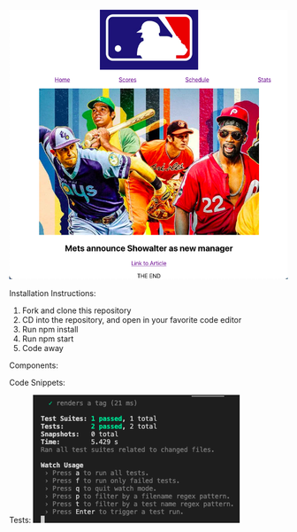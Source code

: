 ![appimage](public/appimage.png)

Installation Instructions:
1. Fork and clone this repository
2. CD into the repository, and open in your favorite code editor
3. Run npm install
4. Run npm start
5. Code away

Components:

Code Snippets:

Tests:
![testimage](public/testSS.png)